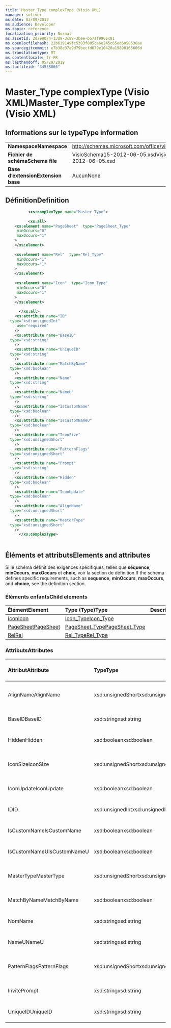 ```yaml
---
title: Master_Type complexType (Visio XML)
manager: soliver
ms.date: 03/09/2015
ms.audience: Developer
ms.topic: reference
localization_priority: Normal
ms.assetid: 2d799074-13d9-3c98-3bee-b57af9966c81
ms.openlocfilehash: 22b619149fc5393f085ca6e245c65ed6058538ae
ms.sourcegitcommit: e7b38e37a9d79becfd679e10420a19890165606d
ms.translationtype: MT
ms.contentlocale: fr-FR
ms.lasthandoff: 05/29/2019
ms.locfileid: "34538066"
---
```

# <a name="master_type-complextype-visio-xml"></a><span data-ttu-id="c16a8-102">Master_Type complexType (Visio XML)</span><span class="sxs-lookup"><span data-stu-id="c16a8-102">Master_Type complexType (Visio XML)</span></span>

## <a name="type-information"></a><span data-ttu-id="c16a8-103">Informations sur le type</span><span class="sxs-lookup"><span data-stu-id="c16a8-103">Type information</span></span>

|||
|:-----|:-----|
|<span data-ttu-id="c16a8-104">**Namespace**</span><span class="sxs-lookup"><span data-stu-id="c16a8-104">**Namespace**</span></span> <br/> |http://schemas.microsoft.com/office/visio/2011/1/core  <br/> |
|<span data-ttu-id="c16a8-105">**Fichier de schéma**</span><span class="sxs-lookup"><span data-stu-id="c16a8-105">**Schema file**</span></span> <br/> |<span data-ttu-id="c16a8-106">VisioSchema15-2012-06-05.xsd</span><span class="sxs-lookup"><span data-stu-id="c16a8-106">VisioSchema15-2012-06-05.xsd</span></span>  <br/> |
|<span data-ttu-id="c16a8-107">**Base d’extension**</span><span class="sxs-lookup"><span data-stu-id="c16a8-107">**Extension base**</span></span> <br/> |<span data-ttu-id="c16a8-108">Aucun</span><span class="sxs-lookup"><span data-stu-id="c16a8-108">None</span></span>  <br/> |
   
## <a name="definition"></a><span data-ttu-id="c16a8-109">Définition</span><span class="sxs-lookup"><span data-stu-id="c16a8-109">Definition</span></span>

```XML
          <xs:complexType name="Master_Type">
          
          <xs:all>
    <xs:element name="PageSheet"  type="PageSheet_Type"
     minOccurs="0"
     maxOccurs="1"
    >
    </xs:element>
    
    <xs:element name="Rel"  type="Rel_Type"
     minOccurs="1"
     maxOccurs="1"
    >
    </xs:element>
    
    <xs:element name="Icon"  type="Icon_Type"
     minOccurs="0"
     maxOccurs="1"
    >
    </xs:element>
    
      </xs:all>
    <xs:attribute name="ID"
  type="xsd:unsignedInt"
     use="required"
    />
    <xs:attribute name="BaseID"
  type="xsd:string"
    />
    <xs:attribute name="UniqueID"
  type="xsd:string"
    />
    <xs:attribute name="MatchByName"
  type="xsd:boolean"
    />
    <xs:attribute name="Name"
  type="xsd:string"
    />
    <xs:attribute name="NameU"
  type="xsd:string"
    />
    <xs:attribute name="IsCustomName"
  type="xsd:boolean"
    />
    <xs:attribute name="IsCustomNameU"
  type="xsd:boolean"
    />
    <xs:attribute name="IconSize"
  type="xsd:unsignedShort"
    />
    <xs:attribute name="PatternFlags"
  type="xsd:unsignedShort"
    />
    <xs:attribute name="Prompt"
  type="xsd:string"
    />
    <xs:attribute name="Hidden"
  type="xsd:boolean"
    />
    <xs:attribute name="IconUpdate"
  type="xsd:boolean"
    />
    <xs:attribute name="AlignName"
  type="xsd:unsignedShort"
    />
    <xs:attribute name="MasterType"
  type="xsd:unsignedShort"
    />
      </xs:complexType>
      
```

## <a name="elements-and-attributes"></a><span data-ttu-id="c16a8-110">Éléments et attributs</span><span class="sxs-lookup"><span data-stu-id="c16a8-110">Elements and attributes</span></span>

<span data-ttu-id="c16a8-111">Si le schéma définit des exigences spécifiques, telles que **séquence**, **minOccurs**, **maxOccurs** et **choix**, voir la section de définition.</span><span class="sxs-lookup"><span data-stu-id="c16a8-111">If the schema defines specific requirements, such as **sequence**, **minOccurs**, **maxOccurs**, and **choice**, see the definition section.</span></span> 
  
### <a name="child-elements"></a><span data-ttu-id="c16a8-112">Éléments enfants</span><span class="sxs-lookup"><span data-stu-id="c16a8-112">Child elements</span></span>

|<span data-ttu-id="c16a8-113">**Élément**</span><span class="sxs-lookup"><span data-stu-id="c16a8-113">**Element**</span></span>|<span data-ttu-id="c16a8-114">**Type (Type)**</span><span class="sxs-lookup"><span data-stu-id="c16a8-114">**Type**</span></span>|<span data-ttu-id="c16a8-115">**Description**</span><span class="sxs-lookup"><span data-stu-id="c16a8-115">**Description**</span></span>|
|:-----|:-----|:-----|
|[<span data-ttu-id="c16a8-116">Icon</span><span class="sxs-lookup"><span data-stu-id="c16a8-116">Icon</span></span>](icon-element-master_type-complextypevisio-xml.md) <br/> |[<span data-ttu-id="c16a8-117">Icon_Type</span><span class="sxs-lookup"><span data-stu-id="c16a8-117">Icon_Type</span></span>](icon_type-complextypevisio-xml.md) <br/> ||
|[<span data-ttu-id="c16a8-118">PageSheet</span><span class="sxs-lookup"><span data-stu-id="c16a8-118">PageSheet</span></span>](pagesheet-element-master_type-complextypevisio-xml.md) <br/> |[<span data-ttu-id="c16a8-119">PageSheet_Type</span><span class="sxs-lookup"><span data-stu-id="c16a8-119">PageSheet_Type</span></span>](pagesheet_type-complextypevisio-xml.md) <br/> ||
|[<span data-ttu-id="c16a8-120">Rel</span><span class="sxs-lookup"><span data-stu-id="c16a8-120">Rel</span></span>](rel-element-master_type-complextypevisio-xml.md) <br/> |[<span data-ttu-id="c16a8-121">Rel_Type</span><span class="sxs-lookup"><span data-stu-id="c16a8-121">Rel_Type</span></span>](rel_type-complextypevisio-xml.md) <br/> ||
   
### <a name="attributes"></a><span data-ttu-id="c16a8-122">Attributs</span><span class="sxs-lookup"><span data-stu-id="c16a8-122">Attributes</span></span>

|<span data-ttu-id="c16a8-123">**Attribut**</span><span class="sxs-lookup"><span data-stu-id="c16a8-123">**Attribute**</span></span>|<span data-ttu-id="c16a8-124">**Type**</span><span class="sxs-lookup"><span data-stu-id="c16a8-124">**Type**</span></span>|<span data-ttu-id="c16a8-125">**Obligatoire**</span><span class="sxs-lookup"><span data-stu-id="c16a8-125">**Required**</span></span>|<span data-ttu-id="c16a8-126">**Description**</span><span class="sxs-lookup"><span data-stu-id="c16a8-126">**Description**</span></span>|<span data-ttu-id="c16a8-127">**Valeurs possibles**</span><span class="sxs-lookup"><span data-stu-id="c16a8-127">**Possible values**</span></span>|
|:-----|:-----|:-----|:-----|:-----|
|<span data-ttu-id="c16a8-128">AlignName</span><span class="sxs-lookup"><span data-stu-id="c16a8-128">AlignName</span></span>  <br/> |<span data-ttu-id="c16a8-129">xsd:unsignedShort</span><span class="sxs-lookup"><span data-stu-id="c16a8-129">xsd:unsignedShort</span></span>  <br/> |<span data-ttu-id="c16a8-130">facultatif</span><span class="sxs-lookup"><span data-stu-id="c16a8-130">optional</span></span>  <br/> ||<span data-ttu-id="c16a8-131">Valeurs du type xsd:unsignedShort.</span><span class="sxs-lookup"><span data-stu-id="c16a8-131">Values of the xsd:unsignedShort type.</span></span>  <br/> |
|<span data-ttu-id="c16a8-132">BaseID</span><span class="sxs-lookup"><span data-stu-id="c16a8-132">BaseID</span></span>  <br/> |<span data-ttu-id="c16a8-133">xsd:string</span><span class="sxs-lookup"><span data-stu-id="c16a8-133">xsd:string</span></span>  <br/> |<span data-ttu-id="c16a8-134">facultatif</span><span class="sxs-lookup"><span data-stu-id="c16a8-134">optional</span></span>  <br/> ||<span data-ttu-id="c16a8-135">Valeurs du type xsd:string.</span><span class="sxs-lookup"><span data-stu-id="c16a8-135">Values of the xsd:string type.</span></span>  <br/> |
|<span data-ttu-id="c16a8-136">Hidden</span><span class="sxs-lookup"><span data-stu-id="c16a8-136">Hidden</span></span>  <br/> |<span data-ttu-id="c16a8-137">xsd:boolean</span><span class="sxs-lookup"><span data-stu-id="c16a8-137">xsd:boolean</span></span>  <br/> |<span data-ttu-id="c16a8-138">facultatif</span><span class="sxs-lookup"><span data-stu-id="c16a8-138">optional</span></span>  <br/> ||<span data-ttu-id="c16a8-139">Valeurs du type xsd:boolean.</span><span class="sxs-lookup"><span data-stu-id="c16a8-139">Values of the xsd:boolean type.</span></span>  <br/> |
|<span data-ttu-id="c16a8-140">IconSize</span><span class="sxs-lookup"><span data-stu-id="c16a8-140">IconSize</span></span>  <br/> |<span data-ttu-id="c16a8-141">xsd:unsignedShort</span><span class="sxs-lookup"><span data-stu-id="c16a8-141">xsd:unsignedShort</span></span>  <br/> |<span data-ttu-id="c16a8-142">facultatif</span><span class="sxs-lookup"><span data-stu-id="c16a8-142">optional</span></span>  <br/> ||<span data-ttu-id="c16a8-143">Valeurs du type xsd:unsignedShort.</span><span class="sxs-lookup"><span data-stu-id="c16a8-143">Values of the xsd:unsignedShort type.</span></span>  <br/> |
|<span data-ttu-id="c16a8-144">IconUpdate</span><span class="sxs-lookup"><span data-stu-id="c16a8-144">IconUpdate</span></span>  <br/> |<span data-ttu-id="c16a8-145">xsd:boolean</span><span class="sxs-lookup"><span data-stu-id="c16a8-145">xsd:boolean</span></span>  <br/> |<span data-ttu-id="c16a8-146">facultatif</span><span class="sxs-lookup"><span data-stu-id="c16a8-146">optional</span></span>  <br/> ||<span data-ttu-id="c16a8-147">Valeurs du type xsd:boolean.</span><span class="sxs-lookup"><span data-stu-id="c16a8-147">Values of the xsd:boolean type.</span></span>  <br/> |
|<span data-ttu-id="c16a8-148">ID</span><span class="sxs-lookup"><span data-stu-id="c16a8-148">ID</span></span>  <br/> |<span data-ttu-id="c16a8-149">xsd:unsignedInt</span><span class="sxs-lookup"><span data-stu-id="c16a8-149">xsd:unsignedInt</span></span>  <br/> |<span data-ttu-id="c16a8-150">obligatoire</span><span class="sxs-lookup"><span data-stu-id="c16a8-150">required</span></span>  <br/> ||<span data-ttu-id="c16a8-151">Valeurs du type xsd:unsignedInt.</span><span class="sxs-lookup"><span data-stu-id="c16a8-151">Values of the xsd:unsignedInt type.</span></span>  <br/> |
|<span data-ttu-id="c16a8-152">IsCustomName</span><span class="sxs-lookup"><span data-stu-id="c16a8-152">IsCustomName</span></span>  <br/> |<span data-ttu-id="c16a8-153">xsd:boolean</span><span class="sxs-lookup"><span data-stu-id="c16a8-153">xsd:boolean</span></span>  <br/> |<span data-ttu-id="c16a8-154">facultatif</span><span class="sxs-lookup"><span data-stu-id="c16a8-154">optional</span></span>  <br/> ||<span data-ttu-id="c16a8-155">Valeurs du type xsd:boolean.</span><span class="sxs-lookup"><span data-stu-id="c16a8-155">Values of the xsd:boolean type.</span></span>  <br/> |
|<span data-ttu-id="c16a8-156">IsCustomNameU</span><span class="sxs-lookup"><span data-stu-id="c16a8-156">IsCustomNameU</span></span>  <br/> |<span data-ttu-id="c16a8-157">xsd:boolean</span><span class="sxs-lookup"><span data-stu-id="c16a8-157">xsd:boolean</span></span>  <br/> |<span data-ttu-id="c16a8-158">facultatif</span><span class="sxs-lookup"><span data-stu-id="c16a8-158">optional</span></span>  <br/> ||<span data-ttu-id="c16a8-159">Valeurs du type xsd:boolean.</span><span class="sxs-lookup"><span data-stu-id="c16a8-159">Values of the xsd:boolean type.</span></span>  <br/> |
|<span data-ttu-id="c16a8-160">MasterType</span><span class="sxs-lookup"><span data-stu-id="c16a8-160">MasterType</span></span>  <br/> |<span data-ttu-id="c16a8-161">xsd:unsignedShort</span><span class="sxs-lookup"><span data-stu-id="c16a8-161">xsd:unsignedShort</span></span>  <br/> |<span data-ttu-id="c16a8-162">facultatif</span><span class="sxs-lookup"><span data-stu-id="c16a8-162">optional</span></span>  <br/> ||<span data-ttu-id="c16a8-163">Valeurs du type xsd:unsignedShort.</span><span class="sxs-lookup"><span data-stu-id="c16a8-163">Values of the xsd:unsignedShort type.</span></span>  <br/> |
|<span data-ttu-id="c16a8-164">MatchByName</span><span class="sxs-lookup"><span data-stu-id="c16a8-164">MatchByName</span></span>  <br/> |<span data-ttu-id="c16a8-165">xsd:boolean</span><span class="sxs-lookup"><span data-stu-id="c16a8-165">xsd:boolean</span></span>  <br/> |<span data-ttu-id="c16a8-166">facultatif</span><span class="sxs-lookup"><span data-stu-id="c16a8-166">optional</span></span>  <br/> ||<span data-ttu-id="c16a8-167">Valeurs du type xsd:boolean.</span><span class="sxs-lookup"><span data-stu-id="c16a8-167">Values of the xsd:boolean type.</span></span>  <br/> |
|<span data-ttu-id="c16a8-168">Nom</span><span class="sxs-lookup"><span data-stu-id="c16a8-168">Name</span></span>  <br/> |<span data-ttu-id="c16a8-169">xsd:string</span><span class="sxs-lookup"><span data-stu-id="c16a8-169">xsd:string</span></span>  <br/> |<span data-ttu-id="c16a8-170">facultatif</span><span class="sxs-lookup"><span data-stu-id="c16a8-170">optional</span></span>  <br/> ||<span data-ttu-id="c16a8-171">Valeurs du type xsd:string.</span><span class="sxs-lookup"><span data-stu-id="c16a8-171">Values of the xsd:string type.</span></span>  <br/> |
|<span data-ttu-id="c16a8-172">NameU</span><span class="sxs-lookup"><span data-stu-id="c16a8-172">NameU</span></span>  <br/> |<span data-ttu-id="c16a8-173">xsd:string</span><span class="sxs-lookup"><span data-stu-id="c16a8-173">xsd:string</span></span>  <br/> |<span data-ttu-id="c16a8-174">facultatif</span><span class="sxs-lookup"><span data-stu-id="c16a8-174">optional</span></span>  <br/> ||<span data-ttu-id="c16a8-175">Valeurs du type xsd:string.</span><span class="sxs-lookup"><span data-stu-id="c16a8-175">Values of the xsd:string type.</span></span>  <br/> |
|<span data-ttu-id="c16a8-176">PatternFlags</span><span class="sxs-lookup"><span data-stu-id="c16a8-176">PatternFlags</span></span>  <br/> |<span data-ttu-id="c16a8-177">xsd:unsignedShort</span><span class="sxs-lookup"><span data-stu-id="c16a8-177">xsd:unsignedShort</span></span>  <br/> |<span data-ttu-id="c16a8-178">facultatif</span><span class="sxs-lookup"><span data-stu-id="c16a8-178">optional</span></span>  <br/> ||<span data-ttu-id="c16a8-179">Valeurs du type xsd:unsignedShort.</span><span class="sxs-lookup"><span data-stu-id="c16a8-179">Values of the xsd:unsignedShort type.</span></span>  <br/> |
|<span data-ttu-id="c16a8-180">Invite</span><span class="sxs-lookup"><span data-stu-id="c16a8-180">Prompt</span></span>  <br/> |<span data-ttu-id="c16a8-181">xsd:string</span><span class="sxs-lookup"><span data-stu-id="c16a8-181">xsd:string</span></span>  <br/> |<span data-ttu-id="c16a8-182">facultatif</span><span class="sxs-lookup"><span data-stu-id="c16a8-182">optional</span></span>  <br/> ||<span data-ttu-id="c16a8-183">Valeurs du type xsd:string.</span><span class="sxs-lookup"><span data-stu-id="c16a8-183">Values of the xsd:string type.</span></span>  <br/> |
|<span data-ttu-id="c16a8-184">UniqueID</span><span class="sxs-lookup"><span data-stu-id="c16a8-184">UniqueID</span></span>  <br/> |<span data-ttu-id="c16a8-185">xsd:string</span><span class="sxs-lookup"><span data-stu-id="c16a8-185">xsd:string</span></span>  <br/> |<span data-ttu-id="c16a8-186">facultatif</span><span class="sxs-lookup"><span data-stu-id="c16a8-186">optional</span></span>  <br/> ||<span data-ttu-id="c16a8-187">Valeurs du type xsd:string.</span><span class="sxs-lookup"><span data-stu-id="c16a8-187">Values of the xsd:string type.</span></span>  <br/> |
   

